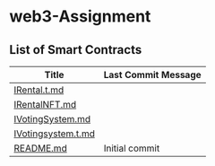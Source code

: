 # web3-Assignment

## List of Smart Contracts

| Title | Last Commit Message |
|---|---|
| [IRental.t.md](https://github.com/danielbelay321/web3-Assignment/blob/main/IRental.t.md) |
| [IRentalNFT.md](https://github.com/danielbelay321/web3-Assignment/blob/main/IRentalNFT.md) |
| [IVotingSystem.md](https://github.com/danielbelay321/web3-Assignment/blob/main/IVotingSystem.md) |
| [IVotingsystem.t.md](https://github.com/danielbelay321/web3-Assignment/blob/main/IVotingsystem.t.md) |
| [README.md](https://github.com/danielbelay321/web3-Assignment/blob/main/README.md) | Initial commit |

